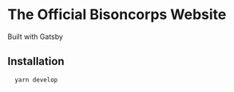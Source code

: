 # The Official Bisoncorps Website 


Built with Gatsby 
 
## Installation

```javascript
  yarn develop
```


